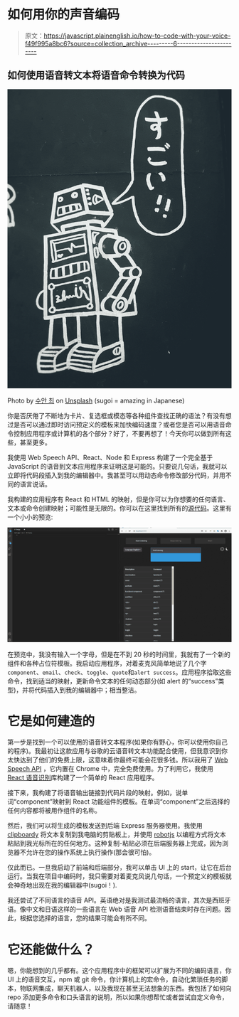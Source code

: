 # 如何用你的声音编码

> 原文：<https://javascript.plainenglish.io/how-to-code-with-your-voice-f49f995a8bc6?source=collection_archive---------6----------------------->

## 如何使用语音转文本将语音命令转换为代码

![](img/4de9bd050f11e669f6634deaf9d9829c.png)

Photo by [수안 최](https://unsplash.com/@suanmoo?utm_source=medium&utm_medium=referral) on [Unsplash](https://unsplash.com?utm_source=medium&utm_medium=referral) (sugoi = amazing in Japanese)

你是否厌倦了不断地为卡片、复选框或模态等各种组件查找正确的语法？有没有想过是否可以通过即时访问预定义的模板来加快编码速度？或者您是否可以用语音命令控制应用程序或计算机的各个部分？好了，不要再想了！今天你可以做到所有这些，甚至更多。

我使用 Web Speech API、React、Node 和 Express 构建了一个完全基于 JavaScript 的语音到文本应用程序来证明这是可能的。只要说几句话，我就可以立即将代码段插入到我的编辑器中。我甚至可以用动态命令修改部分代码，并用不同的语言说话。

我构建的应用程序有 React 和 HTML 的映射，但是你可以为你想要的任何语言、文本或命令创建映射；可能性是无限的。你可以在这里找到所有的[源代码](https://github.com/MachineLlama/react-voice)。这里有一个小小的预览:

![](img/894d084bfbab058e14070467fcbbda15.png)

在预览中，我没有输入一个字母，但是在不到 20 秒的时间里，我就有了一个新的组件和各种占位符模板。我启动应用程序，对着麦克风简单地说了几个字`component`、`email`、`check`、`toggle`、`quote`和`alert success`。应用程序拾取这些命令，找到适当的映射，更新命令文本的任何动态部分(如 alert 的“success”类型)，并将代码插入到我的编辑器中；相当整洁。

# 它是如何建造的

第一步是找到一个可以使用的语音转文本程序(如果你有野心，你可以使用你自己的程序)。我最初让这款应用与谷歌的云语音转文本功能配合使用，但我意识到你太快达到了他们的免费上限，这意味着你最终可能会花很多钱。所以我用了 [Web Speech API](https://developer.mozilla.org/en-US/docs/Web/API/Web_Speech_API) ，它内置在 Chrome 中，完全免费使用。为了利用它，我使用 [React 语音识别](https://www.npmjs.com/package/react-speech-recognition)库构建了一个简单的 React 应用程序。

接下来，我构建了将语音输出链接到代码片段的映射。例如，说单词“component”映射到 React 功能组件的模板。在单词“component”之后选择的任何内容都将被用作组件的名称。

然后，我们可以将生成的模板发送到后端 Express 服务器使用。我使用 [clipboardy](https://www.npmjs.com/package/clipboardy) 将文本复制到我电脑的剪贴板上，并使用 [robotjs](https://www.npmjs.com/package/robotjs) 以编程方式将文本粘贴到我光标所在的任何地方。这种复制-粘贴必须在后端服务器上完成，因为浏览器不允许在您的操作系统上执行操作(那会很可怕)。

仅此而已。一旦我启动了前端和后端部分，我可以单击 UI 上的 start，让它在后台运行。当我在项目中编码时，我只需要对着麦克风说几句话，一个预定义的模板就会神奇地出现在我的编辑器中(sugoi！).

我还尝试了不同语言的语音 API。英语绝对是我测试最流畅的语言，其次是西班牙语。像中文和日语这样的一些语言在 Web 语音 API 检测语音结束时存在问题。因此，根据您选择的语言，您的结果可能会有所不同。

# 它还能做什么？

嗯，你能想到的几乎都有。这个应用程序中的框架可以扩展为不同的编码语言，你 UI 上的语音交互，npm 或 git 命令，你计算机上的宏命令，自动化繁琐任务的脚本，物联网集成，聊天机器人，以及我现在甚至无法想象的东西。我包括了如何向 repo 添加更多命令和口头语言的说明，所以如果你想帮忙或者尝试自定义命令，请随意！